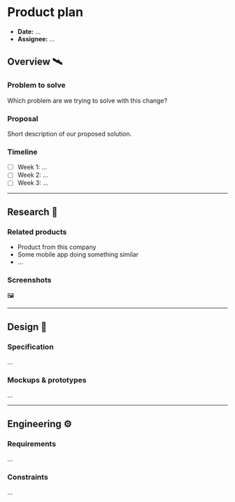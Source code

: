 # Product plan

* **Date:** …
* **Assignee:** …

## Overview 🛰️

### Problem to solve

Which problem are we trying to solve with this change?

### Proposal

Short description of our proposed solution.

### Timeline

* [ ] Week 1: …
* [ ] Week 2: …
* [ ] Week 3: …

---

## Research 🔮

### Related products

* Product from this company
* Some mobile app doing something similar
* …

### Screenshots

🖼

---

## Design 📐

### Specification

…

### Mockups & prototypes

…

---

## Engineering ⚙️

### Requirements

…

### Constraints

…
